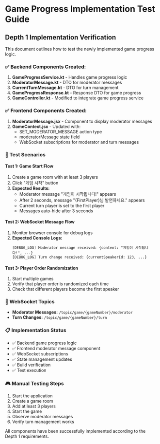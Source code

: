 # Game Progress Implementation Test Guide

## Depth 1 Implementation Verification

This document outlines how to test the newly implemented game progress logic.

### ✅ Backend Components Created:
1. **GameProgressService.kt** - Handles game progress logic
2. **ModeratorMessage.kt** - DTO for moderator messages
3. **CurrentTurnMessage.kt** - DTO for turn management
4. **GameProgressResponse.kt** - Response DTO for game progress
5. **GameController.kt** - Modified to integrate game progress service

### ✅ Frontend Components Created:
1. **ModeratorMessage.jsx** - Component to display moderator messages
2. **GameContext.jsx** - Updated with:
   - SET_MODERATOR_MESSAGE action type
   - moderatorMessage state field
   - WebSocket subscriptions for moderator and turn messages

### 🎯 Test Scenarios

#### Test 1: Game Start Flow
1. Create a game room with at least 3 players
2. Click "게임 시작" button
3. **Expected Results:**
   - Moderator message "게임이 시작됩니다!" appears
   - After 2 seconds, message "{FirstPlayer}님 발언하세요." appears
   - Current turn player is set to the first player
   - Messages auto-hide after 3 seconds

#### Test 2: WebSocket Message Flow
1. Monitor browser console for debug logs
2. **Expected Console Logs:**
   ```
   [DEBUG_LOG] Moderator message received: {content: "게임이 시작됩니다!", ...}
   [DEBUG_LOG] Turn change received: {currentSpeakerId: 123, ...}
   ```

#### Test 3: Player Order Randomization
1. Start multiple games
2. Verify that player order is randomized each time
3. Check that different players become the first speaker

### 🔧 WebSocket Topics
- **Moderator Messages:** `/topic/game/{gameNumber}/moderator`
- **Turn Changes:** `/topic/game/{gameNumber}/turn`

### 📋 Implementation Status
- ✅ Backend game progress logic
- ✅ Frontend moderator message component
- ✅ WebSocket subscriptions
- ✅ State management updates
- ✅ Build verification
- ✅ Test execution

### 🎮 Manual Testing Steps
1. Start the application
2. Create a game room
3. Add at least 3 players
4. Start the game
5. Observe moderator messages
6. Verify turn management works

All components have been successfully implemented according to the Depth 1 requirements.